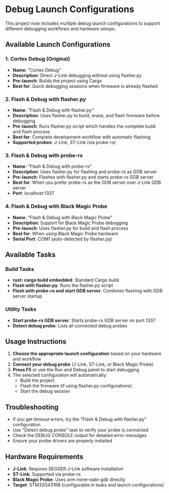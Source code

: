 # Debug Launch Configurations

This project now includes multiple debug launch configurations to support different debugging workflows and hardware setups.

## Available Launch Configurations

### 1. Cortex Debug (Original)
- **Name**: "Cortex Debug"
- **Description**: Direct J-Link debugging without using flasher.py
- **Pre-launch**: Builds the project using Cargo
- **Best for**: Quick debugging sessions when firmware is already flashed

### 2. Flash & Debug with flasher.py
- **Name**: "Flash & Debug with flasher.py"  
- **Description**: Uses flasher.py to build, erase, and flash firmware before debugging
- **Pre-launch**: Runs flasher.py script which handles the complete build and flash process
- **Best for**: Complete development workflow with automatic flashing
- **Supported probes**: J-Link, ST-Link (via probe-rs)

### 3. Flash & Debug with probe-rs
- **Name**: "Flash & Debug with probe-rs"
- **Description**: Uses flasher.py for flashing and probe-rs as GDB server
- **Pre-launch**: Flashes with flasher.py and starts probe-rs GDB server
- **Best for**: When you prefer probe-rs as the GDB server over J-Link GDB server
- **Port**: localhost:1337

### 4. Flash & Debug with Black Magic Probe
- **Name**: "Flash & Debug with Black Magic Probe"
- **Description**: Support for Black Magic Probe debugging
- **Pre-launch**: Uses flasher.py for build and flash process
- **Best for**: When using Black Magic Probe hardware
- **Serial Port**: COM1 (auto-detected by flasher.py)

## Available Tasks

### Build Tasks
- **rust: cargo build embedded**: Standard Cargo build
- **Flash with flasher.py**: Runs the flasher.py script
- **Flash with probe-rs and start GDB server**: Combines flashing with GDB server startup

### Utility Tasks
- **Start probe-rs GDB server**: Starts probe-rs GDB server on port 1337
- **Detect debug probe**: Lists all connected debug probes

## Usage Instructions

1. **Choose the appropriate launch configuration** based on your hardware and workflow
2. **Connect your debug probe** (J-Link, ST-Link, or Black Magic Probe)
3. **Press F5** or use the Run and Debug panel to start debugging
4. The selected configuration will automatically:
   - Build the project
   - Flash the firmware (if using flasher.py configurations)
   - Start the debug session

## Troubleshooting

- If you get timeout errors, try the "Flash & Debug with flasher.py" configuration
- Use "Detect debug probe" task to verify your probe is connected
- Check the DEBUG CONSOLE output for detailed error messages
- Ensure your probe drivers are properly installed

## Hardware Requirements

- **J-Link**: Requires SEGGER J-Link software installation
- **ST-Link**: Supported via probe-rs
- **Black Magic Probe**: Uses arm-none-eabi-gdb directly
- **Target**: STM32G431R8 (configurable in tasks and launch configurations)
